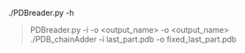./PDBreader.py -h
 >PDBreader.py -i <inputprotein> -o <output_name> -o <output_name>
./PDB_chainAdder -i last_part.pdb -o fixed_last_part.pdb

